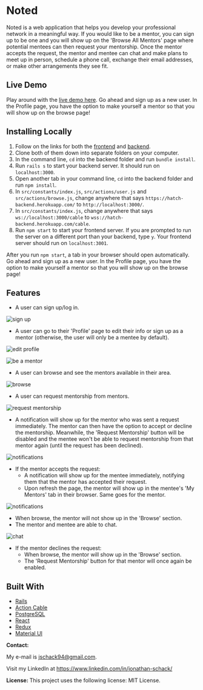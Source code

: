 # Noted

Noted is a web application that helps you develop your professional network in a meaningful way. If you would like to be a mentor, you can sign up to be one and you will show up on the 'Browse All Mentors' page where potential mentees can then request your mentorship. Once the mentor accepts the request, the mentor and mentee can chat and make plans to meet up in person, schedule a phone call, exchange their email addresses, or make other arrangements they see fit.

## Live Demo
Play around with the [live demo here](https://jschack94.github.io/Noted-frontend/). Go ahead and sign up as a new user. In the Profile page, you have the option to make yourself a mentor so that you will show up on the browse page!

## Installing Locally

1. Follow on the links for both the [frontend](https://github.com/linsuri/hatch-frontend) and [backend](https://github.com/linsuri/hatch-backend).
2. Clone both of them down into separate folders on your computer.
3. In the command line, `cd` into the backend folder and run `bundle install`.
4. Run `rails s` to start your backend server. It should run on `localhost:3000`.
5. Open another tab in your command line, `cd` into the backend folder and run `npm install`.
6. In `src/constants/index.js`, `src/actions/user.js` and `src/actions/browse.js`, change anywhere that says `https://hatch-backend.herokuapp.com/` to `http://localhost:3000/`.
7. In `src/constants/index.js`, change anywhere that says `ws://localhost:3000/cable` to `wss://hatch-backend.herokuapp.com/cable`.
8. Run `npm start` to start your frontend server. If you are prompted to run the server on a different port than your backend, type `y`. Your frontend server should run on `localhost:3001`.

After you run `npm start`, a tab in your browser should open automatically. Go ahead and sign up as a new user. In the Profile page, you have the option to make yourself a mentor so that you will show up on the browse page!

## Features

* A user can sign up/log in.

![sign up](public/hatch-demo-signup.gif)

* A user can go to their 'Profile' page to edit their info or sign up as a mentor (otherwise, the user will only be a mentee by default).

![edit profile](public/hatch-demo-edit-profile.gif)

![be a mentor](public/hatch-demo-be-mentor.gif)

* A user can browse and see the mentors available in their area.

![browse](public/hatch-demo-browse.gif)

* A user can request mentorship from mentors.

![request mentorship](public/hatch-demo-request-mentorship.gif)

* A notification will show up for the mentor who was sent a request immediately. The mentor can then have the option to accept or decline the mentorship. Meanwhile, the 'Request Mentorship' button will be disabled and the mentee won't be able to request mentorship from that mentor again (until the request has been declined).

![notifications](public/hatch-demo-notifications.gif)

* If the mentor accepts the request:
  * A notification will show up for the mentee immediately, notifying them that the mentor has accepted their request.
  * Upon refresh the page, the mentor will show up in the mentee's 'My Mentors' tab in their browser. Same goes for the mentor.

![notifications](public/hatch-demo-notifications.gif)

  * When browse, the mentor will not show up in the 'Browse' section.
  * The mentor and mentee are able to chat.

![chat](public/hatch-demo-chat.gif)


* If the mentor declines the request:
  * When browse, the mentor will show up in the 'Browse' section.
  * The 'Request Mentorship' button for that mentor will once again be enabled.  

## Built With

* [Rails](https://rubyonrails.org/)
* [Action Cable](https://guides.rubyonrails.org/action_cable_overview.html)
* [PostgreSQL](https://www.postgresql.org/)
* [React](https://reactjs.org/)
* [Redux](https://redux.js.org/)
* [Material UI](https://material-ui.com/)

<strong> Contact: </strong> <p>
My e-mail is jschack94@gmail.com. <p> Visit my LinkedIn at https://www.linkedin.com/in/jonathan-schack/

<strong> License: </strong>
This project uses the following license: MIT License.

